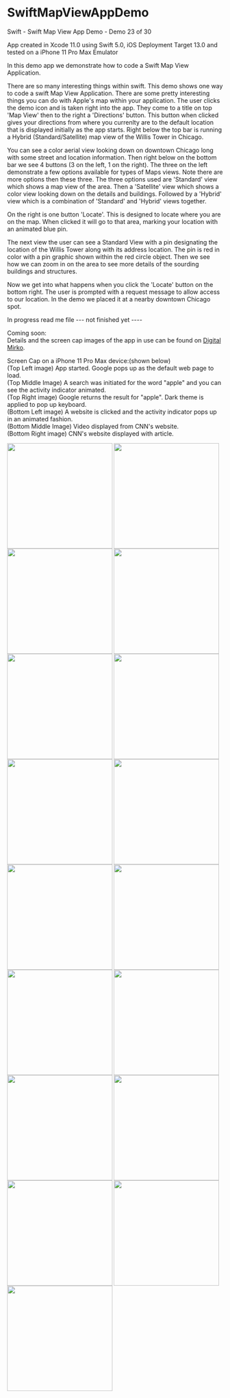 # SwiftMapViewAppDemo
Swift - Swift Map View App Demo - Demo 23 of 30

App created in Xcode 11.0 using Swift 5.0, iOS Deployment Target 13.0 and tested on a iPhone 11 Pro Max Emulator

In this demo app we demonstrate how to code a Swift Map View Application.

There are so many interesting things within swift. This demo shows one way to code a swift Map View Application. There are
some pretty interesting things you can do with Apple's map within your application. The user clicks the demo icon and is 
taken right into the app. They come to a title on top 'Map View' then to the right a 'Directions' button. This button 
when clicked gives your directions from where you currenlty are to the default location that is displayed initially as
the app starts. Right below the top bar is running a Hybrid (Standard/Satellite) map view of the Willis Tower in Chicago. 

You can see a color aerial view looking down on downtown Chicago long with some street and location information. 
Then right below on the bottom bar we see 4 buttons (3 on the left, 1 on the right). The three on the left demonstrate 
a few options available for types of Maps views. Note there are more options then these three. The three options used
are 'Standard' view which shows a map view of the area. Then a 'Satellite' view which shows a color view looking down
on the details and buildings. Followed by a 'Hybrid' view which is a combination of 'Standard' and 'Hybrid' views together.

On the right is one button 'Locate'. This is designed to locate where you are on the map. When clicked it will go to that
area, marking your location with an animated blue pin.

The next view the user can see a Standard View with a pin designating the location of the Willis Tower along with its 
address location. The pin is red in color with a pin graphic shown within the red circle object. Then we see how we can zoom
in on the area to see more details of the sourding buildings and structures.

Now we get into what happens when you click the 'Locate' button on the bottom right. The user is prompted with a request
message to allow access to our location. In the demo we placed it at a nearby downtown Chicago spot.

In progress read me file --- not finished yet ----
        
Coming soon:<br>
Details and the screen cap images of the app in use can be found on <a href="http://digitalmirko.com/iOSApps.html">Digital Mirko</a>.

Screen Cap on a iPhone 11 Pro Max device:(shown below)</br>
(Top Left image) App started. Google pops up as the default web page to load.<br>
(Top Middle Image) A search was initiated for the word "apple" and you can see the activity indicator animated.<br>
(Top Right image) Google returns the result for "apple". Dark theme is applied to pop up keyboard.<br>
(Bottom Left image) A website is clicked and the activity indicator pops up in an animated fashion.<br>
(Bottom Middle Image) Video displayed from CNN's website.<br>
(Bottom Right image) CNN's website displayed with article.<br>
<p>
<img align="left" src="https://github.com/digitalMirko/SwiftMapViewAppDemo/blob/master/github-SwiftMapViewAppDemo01.jpg?raw=true" width="246"/>
<img align="left" src="https://github.com/digitalMirko/SwiftMapViewAppDemo/blob/master/github-SwiftMapViewAppDemo02.jpg?raw=true" width="246"/>
<img align="left" src="https://github.com/digitalMirko/SwiftMapViewAppDemo/blob/master/github-SwiftMapViewAppDemo03.jpg?raw=true" width="246"/>
<img align="left" src="https://github.com/digitalMirko/SwiftMapViewAppDemo/blob/master/github-SwiftMapViewAppDemo04.jpg?raw=true" width="246"/>
<img align="left" src="https://github.com/digitalMirko/SwiftMapViewAppDemo/blob/master/github-SwiftMapViewAppDemo05.jpg?raw=true" width="246"/>
<img align="left" src="https://github.com/digitalMirko/SwiftMapViewAppDemo/blob/master/github-SwiftMapViewAppDemo06.jpg?raw=true" width="246"/>
<img align="left" src="https://github.com/digitalMirko/SwiftMapViewAppDemo/blob/master/github-SwiftMapViewAppDemo07.jpg?raw=true" width="246"/>
<img align="left" src="https://github.com/digitalMirko/SwiftMapViewAppDemo/blob/master/github-SwiftMapViewAppDemo08.jpg?raw=true" width="246"/>
<img align="left" src="https://github.com/digitalMirko/SwiftMapViewAppDemo/blob/master/github-SwiftMapViewAppDemo09.jpg?raw=true" width="246"/>
<img align="left" src="https://github.com/digitalMirko/SwiftMapViewAppDemo/blob/master/github-SwiftMapViewAppDemo10.jpg?raw=true" width="246"/>
<img align="left" src="https://github.com/digitalMirko/SwiftMapViewAppDemo/blob/master/github-SwiftMapViewAppDemo11.jpg?raw=true" width="246"/>
<img align="left" src="https://github.com/digitalMirko/SwiftMapViewAppDemo/blob/master/github-SwiftMapViewAppDemo12.jpg?raw=true" width="246"/>
<img align="left" src="https://github.com/digitalMirko/SwiftMapViewAppDemo/blob/master/github-SwiftMapViewAppDemo13.jpg?raw=true" width="246"/>
<img align="left" src="https://github.com/digitalMirko/SwiftMapViewAppDemo/blob/master/github-SwiftMapViewAppDemo14.jpg?raw=true" width="246"/>
<img align="left" src="https://github.com/digitalMirko/SwiftMapViewAppDemo/blob/master/github-SwiftMapViewAppDemo15.jpg?raw=true" width="246"/>
<img align="left" src="https://github.com/digitalMirko/SwiftMapViewAppDemo/blob/master/github-SwiftMapViewAppDemo16.jpg?raw=true" width="246"/>
<img align="left" src="https://github.com/digitalMirko/SwiftMapViewAppDemo/blob/master/github-SwiftMapViewAppDemo17.jpg?raw=true" width="246"/>
        
          
  
</p>
